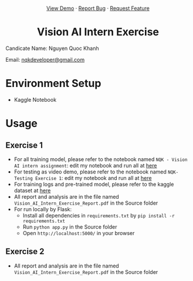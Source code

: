 # 
<a name="readme-top"></a>
<div align="center">
  <p align="center">
    <a href="https://github.com/othneildrew/Best-README-Template">View Demo</a>
    ·
    <a href="https://github.com/nqkhanh2002/Vision-AI-Intern/issues">Report Bug</a>
    ·
    <a href="https://github.com/nqkhanh2002/Vision-AI-Intern/pulls">Request Feature</a>
  </p>
</div>

<h1 align="center"> Vision AI Intern Exercise </h1>

Candicate Name: Nguyen Quoc Khanh

Email: nqkdeveloper@gmail.com

# Environment Setup
- Kaggle Notebook

# Usage

## Exercise 1

- For all training model, please refer to the notebook named `NQK - Vision AI intern assignment`: edit my notebook and run all at [here](https://www.kaggle.com/code/masterofdeception/nqk-vision-ai-intern-assignment)
- For testing as video demo, please refer to the notebook named `NQK- Testing Exercise 1`: edit my notebook and run all at [here](https://www.kaggle.com/masterofdeception/testing-exercise-1)
- For training logs and pre-trained model, please refer to the kaggle dataset at [here](https://www.kaggle.com/datasets/masterofdeception/pretrained-excercise-1-nqk)
- All report and analysis are in the file named `Vision_AI_Intern_Exercise_Report.pdf` in the Source folder
- For run locally by Flask:
  - Install all dependencies in `requirements.txt` by `pip install -r requirements.txt`
  - Run `python app.py` in the Source folder
  - Open `http://localhost:5000/` in your browser

## Exercise 2
- All report and analysis are in the file named `Vision_AI_Intern_Exercise_Report.pdf` in the Source folder